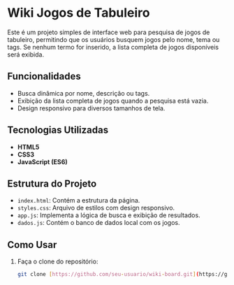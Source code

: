 # Wiki Jogos de Tabuleiro

Este é um projeto simples de interface web para pesquisa de jogos de tabuleiro, permitindo que os usuários busquem jogos pelo nome, tema ou tags. Se nenhum termo for inserido, a lista completa de jogos disponíveis será exibida.

## Funcionalidades

- Busca dinâmica por nome, descrição ou tags.
- Exibição da lista completa de jogos quando a pesquisa está vazia.
- Design responsivo para diversos tamanhos de tela.

## Tecnologias Utilizadas

- **HTML5**
- **CSS3**
- **JavaScript (ES6)**

## Estrutura do Projeto

- `index.html`: Contém a estrutura da página.
- `styles.css`: Arquivo de estilos com design responsivo.
- `app.js`: Implementa a lógica de busca e exibição de resultados.
- `dados.js`: Contém o banco de dados local com os jogos.

## Como Usar

1. Faça o clone do repositório:
   ```bash
   git clone [https://github.com/seu-usuario/wiki-board.git](https://github.com/TsunaYoshy)
